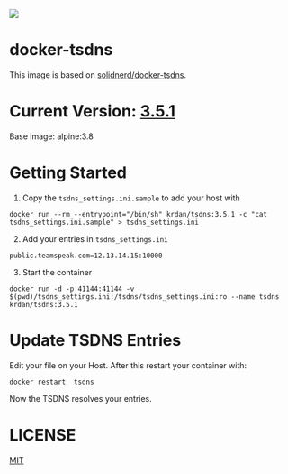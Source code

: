 [![](https://images.microbadger.com/badges/image/krdan/tsdns.svg)](https://microbadger.com/images/krdan/tsdns "Get your own image badge on microbadger.com")

docker-tsdns
============

This image is based on [solidnerd/docker-tsdns](https://github.com/SolidNerd/docker-tsdns). 

# Current Version: [3.5.1](https://github.com/Krdan/docker-tsdns/blob/master/Dockerfile)
Base image: alpine:3.8
# Getting Started

1. Copy the `tsdns_settings.ini.sample` to add your host with
```
docker run --rm --entrypoint="/bin/sh" krdan/tsdns:3.5.1 -c "cat tsdns_settings.ini.sample" > tsdns_settings.ini
```
2. Add your entries in `tsdns_settings.ini`
```
public.teamspeak.com=12.13.14.15:10000
```

3. Start the container
```
docker run -d -p 41144:41144 -v $(pwd)/tsdns_settings.ini:/tsdns/tsdns_settings.ini:ro --name tsdns krdan/tsdns:3.5.1
```

# Update TSDNS Entries
Edit your file on your Host.
After this restart your container with:
```
docker restart  tsdns
```
Now the TSDNS resolves your entries.

# LICENSE
[MIT](https://github.com/Krdan/docker-tsdns/blob/master/LICENSE)
